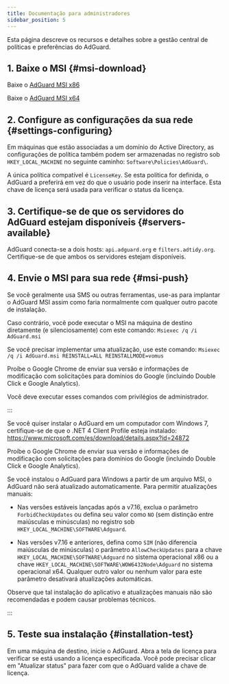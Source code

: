 ```yaml
---
title: Documentação para administradores
sidebar_position: 5
---
```


Esta página descreve os recursos e detalhes sobre a gestão central de políticas e preferências do AdGuard.

## 1. Baixe o MSI {#msi-download}

Baixe o [AdGuard MSI x86](https://agrd.io/adguard_setup86_msi)

Baixe o [AdGuard MSI x64](https://agrd.io/adguard_setup64_msi)

## 2. Configure as configurações da sua rede {#settings-configuring}

Em máquinas que estão associadas a um domínio do Active Directory, as configurações de política também podem ser armazenadas no registro sob `HKEY_LOCAL_MACHINE` no seguinte caminho: `Software\Policies\AdGuard\`.

A única política compatível é `LicenseKey`. Se esta política for definida, o AdGuard a preferirá em vez do que o usuário pode inserir na interface. Esta chave de licença será usada para verificar o status da licença.

## 3. Certifique-se de que os servidores do AdGuard estejam disponíveis {#servers-available}

AdGuard conecta-se a dois hosts: `api.adguard.org` e `filters.adtidy.org`. Certifique-se de que ambos os servidores estejam disponíveis.

## 4. Envie o MSI para sua rede {#msi-push}

Se você geralmente usa SMS ou outras ferramentas, use-as para implantar o AdGuard MSI assim como faria normalmente com qualquer outro pacote de instalação.

Caso contrário, você pode executar o MSI na máquina de destino diretamente (e silenciosamente) com este comando: `Msiexec /q /i AdGuard.msi`

Se você precisar implementar uma atualização, use este comando: `Msiexec /q /i AdGuard.msi REINSTALL=ALL REINSTALLMODE=vomus`

Proíbe o Google Chrome de enviar sua versão e informações de modificação com solicitações para domínios do Google (incluindo Double Click e Google Analytics).

Você deve executar esses comandos com privilégios de administrador.

:::

Se você quiser instalar o AdGuard em um computador com Windows 7, certifique-se de que o .NET 4 Client Profile esteja instalado: https://www.microsoft.com/es/download/details.aspx?id=24872

Proíbe o Google Chrome de enviar sua versão e informações de modificação com solicitações para domínios do Google (incluindo Double Click e Google Analytics).

Se você instalou o AdGuard para Windows a partir de um arquivo MSI, o AdGuard não será atualizado automaticamente. Para permitir atualizações manuais:

- Nas versões estáveis lançadas após a v7.16, exclua o parâmetro `ForbidCheckUpdates` ou defina seu valor como `NO` (sem distinção entre maiúsculas e minúsculas) no registro sob `HKEY_LOCAL_MACHINE\SOFTWARE\Adguard`.

- Nas versões v7.16 e anteriores, defina como `SIM` (não diferencia maiúsculas de minúsculas) o parâmetro `AllowCheckUpdates` para a chave `HKEY_LOCAL_MACHINE\SOFTWARE\Adguard` no sistema operacional x86 ou a chave `HKEY_LOCAL_MACHINE\SOFTWARE\WOW6432Node\Adguard` no sistema operacional x64. Qualquer outro valor ou nenhum valor para este parâmetro desativará atualizações automáticas.

Observe que tal instalação do aplicativo e atualizações manuais não são recomendadas e podem causar problemas técnicos.

:::

## 5. Teste sua instalação {#installation-test}

Em uma máquina de destino, inicie o AdGuard. Abra a tela de licença para verificar se está usando a licença especificada. Você pode precisar clicar em "Atualizar status" para fazer com que o AdGuard valide a chave de licença.
